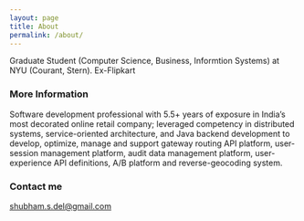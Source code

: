```yaml
---
layout: page
title: About
permalink: /about/
---
```


Graduate Student (Computer Science, Business, Informtion Systems) at NYU (Courant, Stern).
Ex-Flipkart

### More Information

Software development professional with 5.5+ years of exposure in India’s most decorated online retail company; leveraged competency in distributed systems, service-oriented architecture, and Java backend development to develop, optimize, manage and support gateway routing API platform, user-session management platform, audit data management platform, user-experience API definitions, A/B platform and reverse-geocoding system.

### Contact me

[shubham.s.del@gmail.com](mailto:shubham.s.del@gmail.com)
